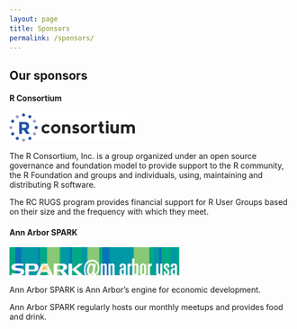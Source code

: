 ```yaml
---
layout: page
title: Sponsors
permalink: /sponsors/
---
```


## Our sponsors

#### R Consortium

<img height="50px" src="/images/sponsors/RConsortium_Horizontal_Pantone.png">

The R Consortium, Inc. is a group organized under an open source governance and foundation model to provide support to the R community, the R Foundation and groups and individuals, using, maintaining and distributing R software.

The RC RUGS program provides financial support for R User Groups based on their size and the frequency with which they meet.

#### Ann Arbor SPARK

<img height="50px" src="/images/sponsors/spark.png">

Ann Arbor SPARK is Ann Arbor’s engine for economic development.

Ann Arbor SPARK regularly hosts our monthly meetups and provides food and drink.
